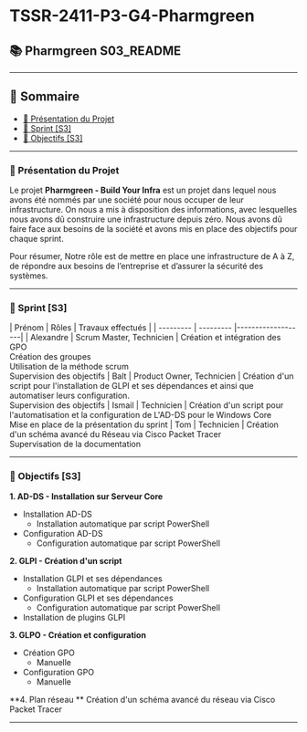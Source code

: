 # TSSR-2411-P3-G4-Pharmgreen
## 📚 Pharmgreen S03_README

---
## 📑 Sommaire
- [📜 Présentation du Projet](#presentation-projet)
- [👥 Sprint \[S3\]](#sprint3)
- [🎯 Objectifs \[S3\] ](#objectifs-s3)

---
### **📜 Présentation du Projet**
<span id="presentation-projet"></span> 

Le projet **Pharmgreen - Build Your Infra** est un projet dans lequel nous avons été nommés par une société pour nous occuper de leur infrastructure. On nous a mis à disposition des informations, avec lesquelles nous avons dû construire une infrastructure depuis zéro. Nous avons dû faire face aux besoins de la société et avons mis en place des objectifs pour chaque sprint.

Pour résumer, Notre rôle est de mettre en place une infrastructure de A à Z, de répondre aux besoins de l’entreprise et d’assurer la sécurité des systèmes.

---
### **👥 Sprint \[S3\]**
<span id="sprint1"></span> 
| Prénom    | Rôles     | Travaux effectués |
| --------- | --------- |-------------------|
| Alexandre | Scrum Master, Technicien | Création et intégration des GPO<br>Création des groupes<br>Utilisation de la méthode scrum<br>Supervision des objectifs
| Balt      | Product Owner, Technicien | Création d'un script pour l'installation de GLPI et ses dépendances et ainsi que automatiser leurs configuration.<br>Supervision des objectifs
| Ismail    | Technicien | Création d'un script pour l'automatisation et la configuration de L'AD-DS pour le Windows Core<br> Mise en place de la présentation du sprint
| Tom       | Technicien | Création d'un schéma avancé du Réseau via Cisco Packet Tracer<br> Supervisation de la documentation

---
### **🎯 Objectifs [S3]**
<span id="objectifs-s1"></span>

**1. AD-DS - Installation sur Serveur Core**
- Installation AD-DS
  - Installation automatique par script PowerShell
- Configuration AD-DS
  - Configuration automatique par script PowerShell

**2. GLPI - Création d'un script**
- Installation GLPI et ses dépendances
  - Installation automatique par script PowerShell
- Configuration GLPI et ses dépendances
  - Configuration automatique par script PowerShell
- Installation de plugins GLPI

**3. GLPO - Création et configuration**
- Création GPO
  - Manuelle
- Configuration GPO
  - Manuelle

**4. Plan réseau **
Création d'un schéma avancé du réseau via Cisco Packet Tracer

---
